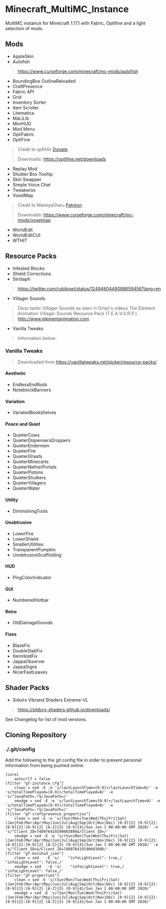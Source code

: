 # Minecraft_MultiMC_Instance
MultiMC instance for Minecraft 1.17.1 with Fabric, Optifine and a light selection of mods.

## Mods
- AppleSkin
- Autofish
> https://www.curseforge.com/minecraft/mc-mods/autofish
- BoundingBox OutlineReloaded
- CraftPresence
- Fabric API
- Grid
- Inventory Sorter
- Item Scroller
- Litematica
- MaLiLib
- MiniHUD
- Mod Menu
- OptiFabric
- OptiFine
> Credit to sp614x [Donate](https://optifine.net/donate).
> 
> Downloads: https://optifine.net/downloads
- Replay Mod
- Shulker Box Tooltip
- Skin Swapper
- Simple Voice Chat
- Tweakeroo
- VoxelMap
> Credit to MamiyaOtaru [Patreon](https://www.patreon.com/MamiyaOtaru).
> 
> Downloads: https://www.curseforge.com/minecraft/mc-mods/voxelmap
- WorldEdit
- WorldEditCUI
- WTHIT
## Resource Packs
- Infested Blocks
- Shield Corrections
- Stridaph
> https://twitter.com/rubikowl/status/1249460449088659456?lang=en
- Villager Sounds
> Derp-tastic Villager Sounds as seen in Grian's videos
> The Element Animation Villager Sounds Resource Pack (T.E.A.V.S.R.P.)
> http://www.elementanimation.com
- Vanilla Tweaks
> Information below:
### Vanilla Tweaks
> Downloaded from https://vanillatweaks.net/picker/resource-packs/
#### Aesthetic
- EndlessEndRods
- NoteblockBanners
#### Variation
- VariatedBookshelves
#### Peace and Quiet
- QuieterCows
- QuieterDispensersDroppers
- QuieterEndermen
- QuieterFire
- QuieterGhasts
- QuieterMinecarts
- QuieterNetherPortals
- QuieterPistons
- QuieterShulkers
- QuieterVillagers
- QuieterWater
#### Utility
- DiminishingTools
#### Unobtrusive
- LowerFire
- LowerShield
- SmallerUtilities
- TransparentPumpkin
- UnobtrusiveScaffolding
#### HUD
- PingColorIndicator
#### GUI
- NumberedHotbar
#### Retro
- OldDamageSounds
#### Fixes
- BlazeFix
- DoubleSlabFix
- ItemHoldFix
- JappaObserver
- JappaSigns
- NicerFastLeaves

## Shader Packs
- Sidulrs Vibrand Shaders Extreme-VL
> https://sildurs-shaders.github.io/downloads/

See Changelog for list of mod versions.

## Cloning Repository
### ./.git/config
Add the following to the git config file in order to prevent personal information from being pushed online:
```
[core]
    autocrlf = false
[filter "gf-instance_cfg"]
    clean = sed -E -e 's/lastLaunchTime=[0-9]+/lastLaunchTime=0/' -e 's/totalTimePlayed=[0-9]+/totalTimePlayed=0/' -e 's/^JavaPath=.*$/JavaPath=/'
    smudge = sed -E -e 's/lastLaunchTime=[0-9]+/lastLaunchTime=0/' -e 's/totalTimePlayed=[0-9]+/totalTimePlayed=0/' -e 's/^JavaPath=.*$/JavaPath=/'
[filter "gf-craftpresence_properties"]
    clean = sed -E -e 's/(Sun|Mon|Tue|Wed|Thu|Fri|Sat) (Jan|Feb|Mar|Apr|May|Jun|Jul|Aug|Sep|Oct|Nov|Dec) [0-9]{2} [0-9]{2}:[0-9]{2}:[0-9]{2} [A-Z]{3} [0-9]{4}/Sun Jan 1 00:00:00 GMT 2020/' -e 's/^Client_ID=748976419190603806$/Client_ID=/'
    smudge = sed -E -e 's/(Sun|Mon|Tue|Wed|Thu|Fri|Sat) (Jan|Feb|Mar|Apr|May|Jun|Jul|Aug|Sep|Oct|Nov|Dec) [0-9]{2} [0-9]{2}:[0-9]{2}:[0-9]{2} [A-Z]{3} [0-9]{4}/Sun Jan 1 00:00:00 GMT 2020/' -e 's/^Client_ID=$/Client_ID=748976419190603806/'
[filter "gf-minihud_json"]
    clean = sed   -E 's/    "infoLightLevel": true,/    "infoLightLevel": false,/'
    smudge = sed   -E 's/    "infoLightLevel": true,/    "infoLightLevel": false,/'
[filter "gf-properties"]
    clean = sed -E 's/(Sun|Mon|Tue|Wed|Thu|Fri|Sat) (Jan|Feb|Mar|Apr|May|Jun|Jul|Aug|Sep|Oct|Nov|Dec) [0-9]{2} [0-9]{2}:[0-9]{2}:[0-9]{2} [A-Z]{3} [0-9]{4}/Sun Jan 1 00:00:00 GMT 2020/'
    smudge = sed -E 's/(Sun|Mon|Tue|Wed|Thu|Fri|Sat) (Jan|Feb|Mar|Apr|May|Jun|Jul|Aug|Sep|Oct|Nov|Dec) [0-9]{2} [0-9]{2}:[0-9]{2}:[0-9]{2} [A-Z]{3} [0-9]{4}/Sun Jan 1 00:00:00 GMT 2020/'
```
